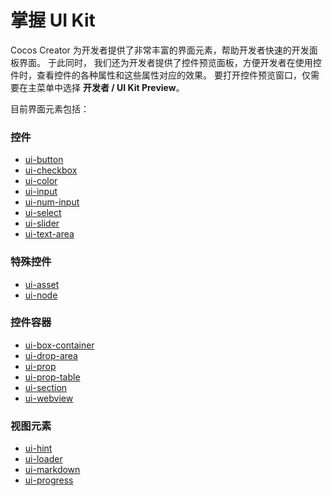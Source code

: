# 掌握 UI Kit

Cocos Creator 为开发者提供了非常丰富的界面元素，帮助开发者快速的开发面板界面。 于此同时，
我们还为开发者提供了控件预览面板，方便开发者在使用控件时，查看控件的各种属性和这些属性对应的效果。
要打开控件预览窗口，仅需要在主菜单中选择 **开发者 / UI Kit Preview**。

目前界面元素包括：

### 控件

 - [ui-button](./reference/ui-button.md)
 - [ui-checkbox](./reference/ui-checkbox.md)
 - [ui-color](./reference/ui-color.md)
 - [ui-input](./reference/ui-input.md)
 - [ui-num-input](./reference/ui-num-input.md)
 - [ui-select](./reference/ui-select.md)
 - [ui-slider](./reference/ui-slider.md)
 - [ui-text-area](./reference/ui-text-area.md)

### 特殊控件

 - [ui-asset](./reference/ui-asset.md)
 - [ui-node](./reference/ui-node.md)

### 控件容器

 - [ui-box-container](./reference/ui-box-container.md)
 - [ui-drop-area](./reference/ui-drop-area.md)
 - [ui-prop](./reference/ui-prop.md)
 - [ui-prop-table](./reference/ui-prop-table.md)
 - [ui-section](./reference/ui-section.md)
 - [ui-webview](./reference/ui-webview.md)

### 视图元素

 - [ui-hint](./reference/ui-hint.md)
 - [ui-loader](./reference/ui-loader.md)
 - [ui-markdown](./reference/ui-markdown.md)
 - [ui-progress](./reference/ui-progress.md)
